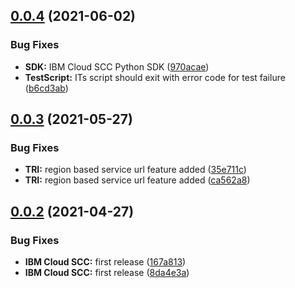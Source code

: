## [0.0.4](https://github.com/ibm-cloud-security/scc-python-sdk/compare/v0.0.3...v0.0.4) (2021-06-02)


### Bug Fixes

* **SDK:** IBM Cloud SCC Python SDK ([970acae](https://github.com/ibm-cloud-security/scc-python-sdk/commit/970acaeb0b081918d283df0cfad27af30e67e8db))
* **TestScript:** ITs script should exit with error code for test failure ([b6cd3ab](https://github.com/ibm-cloud-security/scc-python-sdk/commit/b6cd3ab142ea8628af4ccf0cd175449459c79b7a))

## [0.0.3](https://github.com/ibm-cloud-security/scc-python-sdk/compare/v0.0.2...v0.0.3) (2021-05-27)


### Bug Fixes

* **TRI:** region based service url feature added ([35e711c](https://github.com/ibm-cloud-security/scc-python-sdk/commit/35e711c7b62b841a612801996b3c612953ed6960))
* **TRI:** region based service url feature added ([ca562a8](https://github.com/ibm-cloud-security/scc-python-sdk/commit/ca562a8503e5063dec2394d139854ebd3b87df36))

## [0.0.2](https://github.com/ibm-cloud-security/scc-python-sdk/compare/v0.0.1...v0.0.2) (2021-04-27)


### Bug Fixes

* **IBM Cloud SCC:** first release ([167a813](https://github.com/ibm-cloud-security/scc-python-sdk/commit/167a8138d0c78142dbad2e4defdef5cd53e5da1e))
* **IBM Cloud SCC:** first release ([8da4e3a](https://github.com/ibm-cloud-security/scc-python-sdk/commit/8da4e3ac72659864d94c913bed6dee3c8d0fb058))
